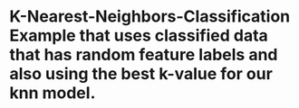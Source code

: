 # K-Nearest-Neighbors-Classification Example that uses classified data that has random feature labels and also using the best k-value for our knn model.
